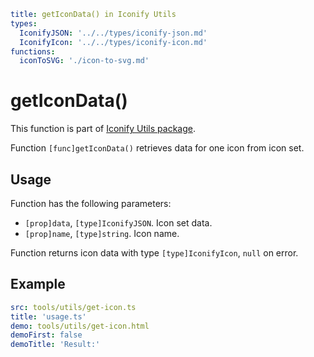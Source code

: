 ```yaml
title: getIconData() in Iconify Utils
types:
  IconifyJSON: '../../types/iconify-json.md'
  IconifyIcon: '../../types/iconify-icon.md'
functions:
  iconToSVG: './icon-to-svg.md'
```

# getIconData()

This function is part of [Iconify Utils package](./index.md).

Function `[func]getIconData()` retrieves data for one icon from icon set.

## Usage

Function has the following parameters:

- `[prop]data`, `[type]IconifyJSON`. Icon set data.
- `[prop]name`, `[type]string`. Icon name.

Function returns icon data with type `[type]IconifyIcon`, `null` on error.

## Example

```yaml
src: tools/utils/get-icon.ts
title: 'usage.ts'
demo: tools/utils/get-icon.html
demoFirst: false
demoTitle: 'Result:'
```
